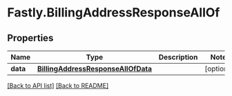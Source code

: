 # Fastly.BillingAddressResponseAllOf

## Properties

Name | Type | Description | Notes
------------ | ------------- | ------------- | -------------
**data** | [**BillingAddressResponseAllOfData**](BillingAddressResponseAllOfData.md) |  | [optional] 



[[Back to API list]](../../README.md#endpoints) [[Back to README]](../../README.md)
